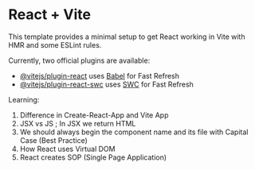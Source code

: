 # React + Vite

This template provides a minimal setup to get React working in Vite with HMR and some ESLint rules.

Currently, two official plugins are available:

- [@vitejs/plugin-react](https://github.com/vitejs/vite-plugin-react/blob/main/packages/plugin-react/README.md) uses [Babel](https://babeljs.io/) for Fast Refresh
- [@vitejs/plugin-react-swc](https://github.com/vitejs/vite-plugin-react-swc) uses [SWC](https://swc.rs/) for Fast Refresh

Learning:

1) Difference in Create-React-App and Vite App
2) JSX vs JS ; In JSX we return HTML
3) We should always begin the component name and its file with Capital Case (Best Practice)
4) How React uses Virtual DOM
5) React creates SOP (Single Page Application)

